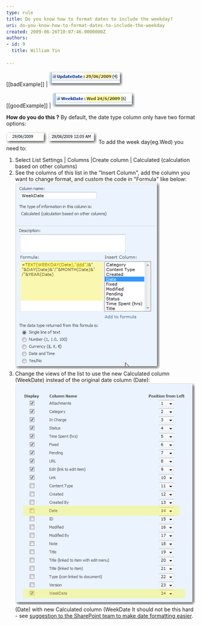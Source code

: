 ```yaml
---
type: rule
title: Do you know how to format dates to include the weekday?
uri: do-you-know-how-to-format-dates-to-include-the-weekday
created: 2009-06-26T10:07:46.0000000Z
authors:
- id: 9
  title: William Yin

---
```


[[badExample]]
| ![using the default Date Format](BadDateFormat.gif)


[[goodExample]]
| ![using the Date Format with 'ddd'](GoodDateFormat.gif)

**How do you do this ?**
  By default, the date type column only have two format options:


![Date Format #1](DateFormateDateOnly.gif)
![Date Format #2](DateFormateDateAndTime.gif)
To add the week day(eg.Wed) you need to: 
1. Select List Settings | Columns |Create column | Calculated (calculation based on other columns)
2. See the columns of this list in the "Insert Column", add the column you want to change format, and custom the code in "Formula" like below:  
![Calculated column with Formula code](CalculatedColumnWithFormulaCode.gif)
3. Change the views of the list to use the new Calculated column (WeekDate) instead of the original date column (Date): 
![Replace the old Date column](ReplaceOldDate.gif)(Date) with new Calculated column (WeekDate It should not be this hard - see [suggestion to the SharePoint team to make date formatting easier](http://www.ssw.com.au/ssw/Standards/BetterSoftwareSuggestions/SharePointTeamServices.aspx#ChangeDateFormatShouldBeEasier).
